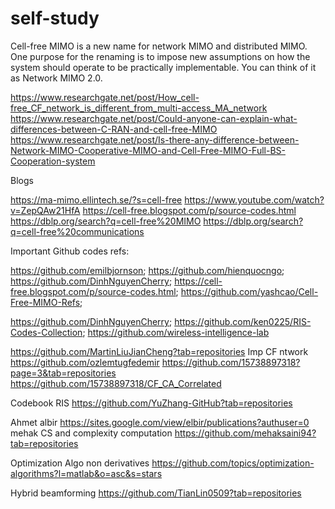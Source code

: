 # self-study

Cell-free MIMO is a new name for network MIMO and distributed MIMO. One purpose for the renaming is to impose new assumptions on how the system should operate to be practically implementable. You can think of it as Network MIMO 2.0.

https://www.researchgate.net/post/How_cell-free_CF_network_is_different_from_multi-access_MA_network
https://www.researchgate.net/post/Could-anyone-can-explain-what-differences-between-C-RAN-and-cell-free-MIMO
https://www.researchgate.net/post/Is-there-any-difference-between-Network-MIMO-Cooperative-MIMO-and-Cell-Free-MIMO-Full-BS-Cooperation-system

Blogs

https://ma-mimo.ellintech.se/?s=cell-free
https://www.youtube.com/watch?v=ZepQAw21HfA
https://cell-free.blogspot.com/p/source-codes.html
https://dblp.org/search?q=cell-free%20MIMO
https://dblp.org/search?q=cell-free%20communications

Important Github codes refs:

https://github.com/emilbjornson;
https://github.com/hienquocngo;
https://github.com/DinhNguyenCherry;
https://cell-free.blogspot.com/p/source-codes.html;
https://github.com/yashcao/Cell-Free-MIMO-Refs;

https://github.com/DinhNguyenCherry;
https://github.com/ken0225/RIS-Codes-Collection;
https://github.com/wireless-intelligence-lab

https://github.com/MartinLiuJianCheng?tab=repositories
Imp CF ntwork
https://github.com/ozlemtugfedemir
https://github.com/15738897318?page=3&tab=repositories
https://github.com/15738897318/CF_CA_Correlated

Codebook RIS
https://github.com/YuZhang-GitHub?tab=repositories


Ahmet albir
https://sites.google.com/view/elbir/publications?authuser=0
mehak CS and complexity computation
https://github.com/mehaksaini94?tab=repositories

Optimization Algo non derivatives
https://github.com/topics/optimization-algorithms?l=matlab&o=asc&s=stars

Hybrid beamforming 
https://github.com/TianLin0509?tab=repositories
